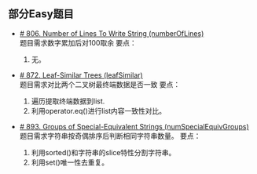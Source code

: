 ## 部分Easy题目

* [# 806. Number of Lines To Write String (numberOfLines)](https://leetcode.com/problems/number-of-lines-to-write-string/)  
题目需求数字累加后对100取余
要点：
    1. 无。

* [# 872. Leaf-Similar Trees (leafSimilar)](https://leetcode.com/problems/leaf-similar-trees/)  
题目需求对比两个二叉树最终端数据是否一致
要点：
    1. 遍历提取终端数据到list.
    2. 利用operator.eq()进行list内容一致性对比。
    
* [# 893. Groups of Special-Equivalent Strings (numSpecialEquivGroups)](https://leetcode.com/problems/groups-of-special-equivalent-strings/)  
题目需求字符串按奇偶排序后判断相同字符串数量。
要点：
    1. 利用sorted()和字符串的slice特性分割字符串。
    2. 利用set()唯一性去重复。

